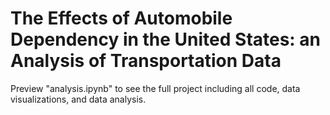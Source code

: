 # The Effects of Automobile Dependency in the United States: an Analysis of Transportation Data

Preview "analysis.ipynb" to see the full project including all code, data visualizations, and data analysis.
